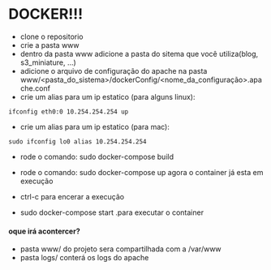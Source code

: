 # DOCKER!!! 
- clone o repositorio
- crie a pasta www
- dentro da pasta www adicione a pasta do sitema que você utiliza(blog, s3_miniature, ...)
- adicione o arquivo de configuração do apache na pasta www/<pasta_do_sistema>/dockerConfig/<nome_da_configuração>.apache.conf
- crie um alias para um ip estatico (para alguns linux):

`ifconfig eth0:0 10.254.254.254 up`

- crie um alias para um ip estatico (para mac):

`sudo ifconfig lo0 alias 10.254.254.254`


- rode o comando: sudo docker-compose build
- rode o comando: sudo docker-compose up
agora o container já esta em execução

- ctrl-c para encerar a execução
- sudo docker-compose start .para executar o container


#### oque irá acontercer? 

- pasta www/ do projeto sera compartilhada com a /var/www
- pasta logs/ conterá os logs do apache
